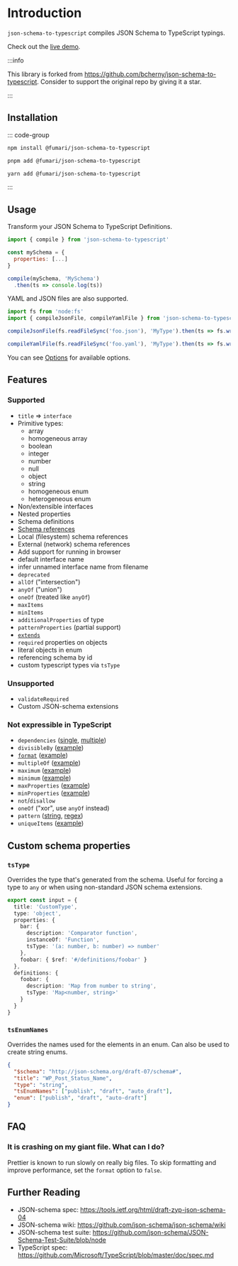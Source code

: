# Introduction

`json-schema-to-typescript` compiles JSON Schema to TypeScript typings.

Check out the [live demo](https://borischerny.com/json-schema-to-typescript-browser/).

:::info

This library is forked from https://github.com/bcherny/json-schema-to-typescript.
Consider to support the original repo by giving it a star.

:::

## Installation

::: code-group

```sh [npm]
npm install @fumari/json-schema-to-typescript
```

```sh [pnpm]
pnpm add @fumari/json-schema-to-typescript
```

```sh [yarn]
yarn add @fumari/json-schema-to-typescript
```

:::

## Usage

Transform your JSON Schema to TypeScript Definitions.

```js
import { compile } from 'json-schema-to-typescript'

const mySchema = {
  properties: [...]
}

compile(mySchema, 'MySchema')
  .then(ts => console.log(ts))
```

YAML and JSON files are also supported.

```js
import fs from 'node:fs'
import { compileJsonFile, compileYamlFile } from 'json-schema-to-typescript'

compileJsonFile(fs.readFileSync('foo.json'), 'MyType').then(ts => fs.writeFileSync('foo.d.ts', ts))

compileYamlFile(fs.readFileSync('foo.yaml'), 'MyType').then(ts => fs.writeFileSync('foo.d.ts', ts))
```

You can see [Options](/options) for available options.

## Features

### Supported

- `title` => `interface`
- Primitive types:
  - array
  - homogeneous array
  - boolean
  - integer
  - number
  - null
  - object
  - string
  - homogeneous enum
  - heterogeneous enum
- Non/extensible interfaces
- Nested properties
- Schema definitions
- [Schema references](http://json-schema.org/latest/json-schema-core.html#rfc.section.7.2.2)
- Local (filesystem) schema references
- External (network) schema references
- Add support for running in browser
- default interface name
- infer unnamed interface name from filename
- `deprecated`
- `allOf` ("intersection")
- `anyOf` ("union")
- `oneOf` (treated like `anyOf`)
- `maxItems`
- `minItems`
- `additionalProperties` of type
- `patternProperties` (partial support)
- [`extends`](https://github.com/json-schema/json-schema/wiki/Extends/014e3cd8692250baad70c361dd81f6119ad0f696)
- `required` properties on objects
- literal objects in enum
- referencing schema by id
- custom typescript types via `tsType`

### Unsupported

- `validateRequired`
- Custom JSON-schema extensions

### Not expressible in TypeScript

- `dependencies` ([single](https://github.com/tdegrunt/jsonschema/blob/67c0e27ce9542efde0bf43dc1b2a95dd87df43c3/examples/all.js#L261), [multiple](https://github.com/tdegrunt/jsonschema/blob/67c0e27ce9542efde0bf43dc1b2a95dd87df43c3/examples/all.js#L282))
- `divisibleBy` ([example](https://github.com/tdegrunt/jsonschema/blob/67c0e27ce9542efde0bf43dc1b2a95dd87df43c3/examples/all.js#L185))
- [`format`](https://github.com/json-schema/json-schema/wiki/Format) ([example](https://github.com/tdegrunt/jsonschema/blob/67c0e27ce9542efde0bf43dc1b2a95dd87df43c3/examples/all.js#L209))
- `multipleOf` ([example](https://github.com/tdegrunt/jsonschema/blob/67c0e27ce9542efde0bf43dc1b2a95dd87df43c3/examples/all.js#L186))
- `maximum` ([example](https://github.com/tdegrunt/jsonschema/blob/67c0e27ce9542efde0bf43dc1b2a95dd87df43c3/examples/all.js#L183))
- `minimum` ([example](https://github.com/tdegrunt/jsonschema/blob/67c0e27ce9542efde0bf43dc1b2a95dd87df43c3/examples/all.js#L182))
- `maxProperties` ([example](https://github.com/tdegrunt/jsonschema/blob/67c0e27ce9542efde0bf43dc1b2a95dd87df43c3/examples/all.js#L113))
- `minProperties` ([example](https://github.com/tdegrunt/jsonschema/blob/67c0e27ce9542efde0bf43dc1b2a95dd87df43c3/examples/all.js#L112))
- `not`/`disallow`
- `oneOf` ("xor", use `anyOf` instead)
- `pattern` ([string](https://github.com/tdegrunt/jsonschema/blob/67c0e27ce9542efde0bf43dc1b2a95dd87df43c3/examples/all.js#L203), [regex](https://github.com/tdegrunt/jsonschema/blob/67c0e27ce9542efde0bf43dc1b2a95dd87df43c3/examples/all.js#L207))
- `uniqueItems` ([example](https://github.com/tdegrunt/jsonschema/blob/67c0e27ce9542efde0bf43dc1b2a95dd87df43c3/examples/all.js#L172))

## Custom schema properties

### `tsType`

Overrides the type that's generated from the schema. Useful for forcing a type to `any` or when using non-standard JSON schema extensions.

```ts
export const input = {
  title: 'CustomType',
  type: 'object',
  properties: {
    bar: {
      description: 'Comparator function',
      instanceOf: 'Function',
      tsType: '(a: number, b: number) => number'
    },
    foobar: { $ref: '#/definitions/foobar' }
  },
  definitions: {
    foobar: {
      description: 'Map from number to string',
      tsType: 'Map<number, string>'
    }
  }
}
```

### `tsEnumNames`

Overrides the names used for the elements in an enum. Can also be used to create string enums.

```json
{
  "$schema": "http://json-schema.org/draft-07/schema#",
  "title": "WP_Post_Status_Name",
  "type": "string",
  "tsEnumNames": ["publish", "draft", "auto_draft"],
  "enum": ["publish", "draft", "auto-draft"]
}
```

## FAQ

### It is crashing on my giant file. What can I do?

Prettier is known to run slowly on really big files. To skip formatting and improve performance, set the `format` option to `false`.

## Further Reading

- JSON-schema spec: https://tools.ietf.org/html/draft-zyp-json-schema-04
- JSON-schema wiki: https://github.com/json-schema/json-schema/wiki
- JSON-schema test suite: https://github.com/json-schema/JSON-Schema-Test-Suite/blob/node
- TypeScript spec: https://github.com/Microsoft/TypeScript/blob/master/doc/spec.md
